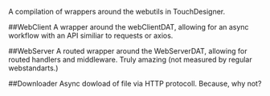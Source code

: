 A compilation of wrappers around the webutils in TouchDesigner.

##WebClient
A wrapper around the webClientDAT, allowing for an async workflow with an API similiar to requests or axios.

##WebServer
A routed wrapper around the WebServerDAT, allowing for routed handlers and middleware. Truly amazing (not measured by regular webstandarts.)

##Downloader
Async dowload of file via HTTP protocoll. Because, why not?
